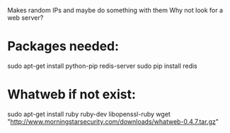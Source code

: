 Makes random IPs and maybe do something with them
Why not look for a web server?

# Packages needed:
sudo apt-get install python-pip redis-server
sudo pip install redis

# Whatweb if not exist:
sudo apt-get install ruby ruby-dev libopenssl-ruby
wget "http://www.morningstarsecurity.com/downloads/whatweb-0.4.7.tar.gz"

